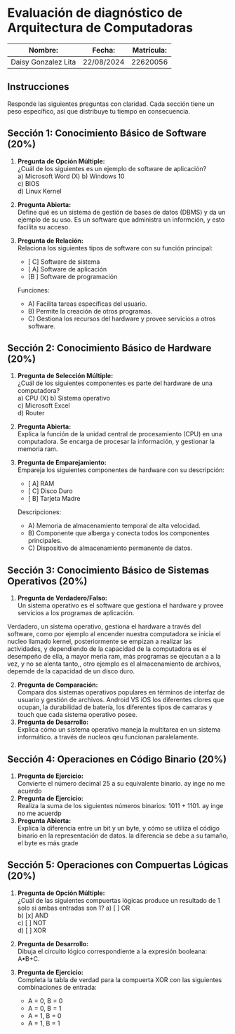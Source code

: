 # Evaluación de diagnóstico de Arquitectura de Computadoras

| Nombre: | Fecha: | Matrícula: |
|---------|--------|-----------|
|Daisy Gonzalez Lita | 22/08/2024 |22620056|

## Instrucciones

Responde las siguientes preguntas con claridad. Cada sección tiene un peso específico, así que distribuye tu tiempo en consecuencia.

## Sección 1: Conocimiento Básico de Software (20%)

1. **Pregunta de Opción Múltiple:**  
   ¿Cuál de los siguientes es un ejemplo de software de aplicación?  
   a) Microsoft Word (X)
   b) Windows 10  
   c) BIOS  
   d) Linux Kernel

2. **Pregunta Abierta:**  
   Define qué es un sistema de gestión de bases de datos (DBMS) y da un ejemplo de su uso.
Es un software que administra un informción, y esto facilita su acceso.
3. **Pregunta de Relación:**  
   Relaciona los siguientes tipos de software con su función principal:
   - [ C] Software de sistema
   - [ A] Software de aplicación
   - [B ] Software de programación

   Funciones:
   - A) Facilita tareas específicas del usuario.
   - B) Permite la creación de otros programas.
   - C) Gestiona los recursos del hardware y provee servicios a otros software.

## Sección 2: Conocimiento Básico de Hardware (20%)

1. **Pregunta de Selección Múltiple:**  
   ¿Cuál de los siguientes componentes es parte del hardware de una computadora?  
   a) CPU (X)
   b) Sistema operativo  
   c) Microsoft Excel  
   d) Router

2. **Pregunta Abierta:**  
   Explica la función de la unidad central de procesamiento (CPU) en una computadora.
Se encarga de procesar la información, y gestionar la memoria ram.
3. **Pregunta de Emparejamiento:**  
   Empareja los siguientes componentes de hardware con su descripción:
   - [ A] RAM
   - [ C] Disco Duro
   - [ B] Tarjeta Madre

   Descripciones:
   - A) Memoria de almacenamiento temporal de alta velocidad.
   - B) Componente que alberga y conecta todos los componentes principales.
   - C) Dispositivo de almacenamiento permanente de datos.

## Sección 3: Conocimiento Básico de Sistemas Operativos (20%)

1. **Pregunta de Verdadero/Falso:**  
   Un sistema operativo es el software que gestiona el hardware y provee servicios a los programas de aplicación.  

Verdadero, un sistema operativo, gestiona el hardware a través del software, como por ejemplo al encender nuestra computadora se inicia el nucleo llamado kernel, posteriormente se empizan a realizar las actividades, y dependiendo de la capacidad de la computadora es el desempeño de ella, a mayor meria ram, más programas se ejecutan a a la vez, y no se alenta tanto,, otro ejemplo es el almacenamiento de archivos, depemde de la capacidad de un disco duro.

2. **Pregunta de Comparación:**  
   Compara dos sistemas operativos populares en términos de interfaz de usuario y gestión de archivos.
Android VS iOS
los diferentes clores que ocupan, la durabilidad de batería, los diferentes tipos de camaras y touch que cada sistema operativo posee.
4. **Pregunta de Desarrollo:**  
   Explica cómo un sistema operativo maneja la multitarea en un sistema informático.
a través de nucleos qeu funcionan paralelamente.
## Sección 4: Operaciones en Código Binario (20%)

1. **Pregunta de Ejercicio:**  
   Convierte el número decimal 25 a su equivalente binario.
ay inge no me acuerdo
2. **Pregunta de Ejercicio:**  
   Realiza la suma de los siguientes números binarios: 1011 + 1101.
ay inge no me acuerdp
3. **Pregunta Abierta:**  
   Explica la diferencia entre un bit y un byte, y cómo se utiliza el código binario en la representación de datos.
la diferencia se debe a su tamaño, el byte es más grade
## Sección 5: Operaciones con Compuertas Lógicas (20%)

1. **Pregunta de Opción Múltiple:**  
   ¿Cuál de las siguientes compuertas lógicas produce un resultado de 1 solo si ambas entradas son 1?
   a) [ ] OR  
   b) [x] AND  
   c) [ ] NOT  
   d) [ ] XOR

2. **Pregunta de Desarrollo:**  
   Dibuja el circuito lógico correspondiente a la expresión booleana: A•B+C.

3. **Pregunta de Ejercicio:**  
   Completa la tabla de verdad para la compuerta XOR con las siguientes combinaciones de entrada:
   - A = 0, B = 0
   - A = 0, B = 1
   - A = 1, B = 0
   - A = 1, B = 1
